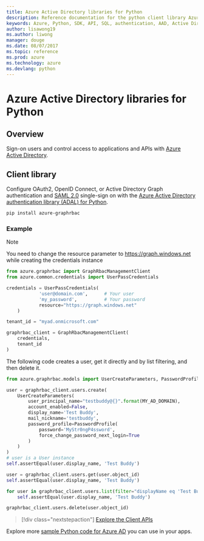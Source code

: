 ```yaml
---
title: Azure Active Directory libraries for Python
description: Reference documentation for the python client library Azure Active Directory
keywords: Azure, Python, SDK, API, SQL, authentication, AAD, Active Directory , Graph, OAuth 2.0
author: lisawong19
ms.author: liwong
manager: douge
ms.date: 08/07/2017
ms.topic: reference
ms.prod: azure
ms.technology: azure
ms.devlang: python          
---
```


# Azure Active Directory libraries for Python

## Overview

Sign-on users and control access to applications and APIs with [Azure Active Directory](/azure/active-directory/active-directory-whatis).

## Client library

Configure OAuth2, OpenID Connect, or Active Directory Graph authentication and [SAML 2.0](https://docs.microsoft.com/azure/active-directory/develop/active-directory-saml-protocol-reference) single-sign on with the [Azure Active Directory authentication library (ADAL) for Python](https://github.com/AzureAD/azure-activedirectory-library-for-python).

```bash
pip install azure-graphrbac
```

### Example
> [!NOTE]
> You need to change the resource parameter to https://graph.windows.net while creating the credentials instance

```python
from azure.graphrbac import GraphRbacManagementClient
from azure.common.credentials import UserPassCredentials

credentials = UserPassCredentials(
            'user@domain.com',      # Your user
            'my_password',          # Your password
            resource="https://graph.windows.net"
    )

tenant_id = "myad.onmicrosoft.com"

graphrbac_client = GraphRbacManagementClient(
    credentials,
    tenant_id
)
```
The following code creates a user, get it directly and by list filtering, and then delete it.
```python
from azure.graphrbac.models import UserCreateParameters, PasswordProfile

user = graphrbac_client.users.create(
    UserCreateParameters(
        user_principal_name="testbuddy@{}".format(MY_AD_DOMAIN),
        account_enabled=False,
        display_name='Test Buddy',
        mail_nickname='testbuddy',
        password_profile=PasswordProfile(
            password='MyStr0ngP4ssword',
            force_change_password_next_login=True
        )
    )
)
# user is a User instance
self.assertEqual(user.display_name, 'Test Buddy')

user = graphrbac_client.users.get(user.object_id)
self.assertEqual(user.display_name, 'Test Buddy')

for user in graphrbac_client.users.list(filter="displayName eq 'Test Buddy'"):
    self.assertEqual(user.display_name, 'Test Buddy')

graphrbac_client.users.delete(user.object_id)
```

> [!div class="nextstepaction"]
> [Explore the Client APIs](/python/api/overview/azure/activedirectory/client)

Explore more [sample Python code for Azure AD](https://azure.microsoft.com/en-us/resources/samples/?term=active+directory&platform=python) you can use in your apps.
